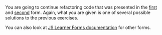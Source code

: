 <!--bl
    (filemeta
        (title "JS Learner Forms &mdash; Third Form")
        (subtitle "The Explanation")
        (authors ["Jason Kerney"])
    )
/bl-->
You are going to continue refactoring code that was presented in the [first](./FIRST-FORM.md) and [second](./SECOND-FORM.md) form. Again, what you are given is one of several possible solutions to the previous exercises.

You can also look at [JS Learner Forms documentation](../FORMS.md) for other forms.

<!--bl
    (table-of-contents
        (section-main "./greeter.md")
        (section-main "./sum.md")
        (section-main "./buildVector.md")
        (section-main "./otherForms.md")
    )
/bl-->